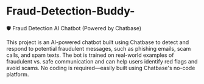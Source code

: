 # Fraud-Detection-Buddy-
🛡️ Fraud Detection AI Chatbot (Powered by Chatbase)

This project is an AI-powered chatbot built using Chatbase to detect and respond to potential fraudulent messages, such as phishing emails, scam calls, and spam texts. The bot is trained on real-world examples of fraudulent vs. safe communication and can help users identify red flags and avoid scams. No coding is required—easily built using Chatbase's no-code platform.
